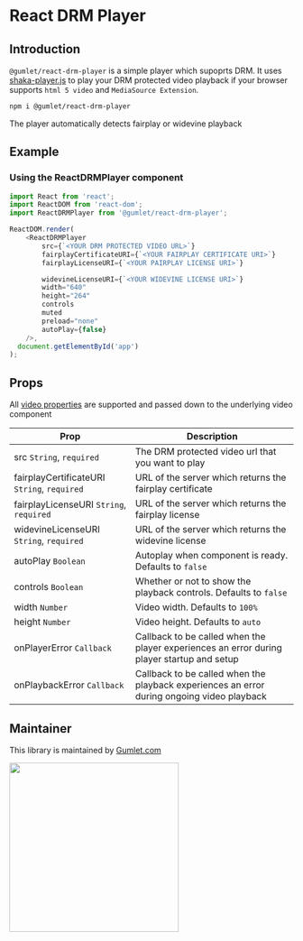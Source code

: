 # React DRM Player

## Introduction

`@gumlet/react-drm-player` is a simple player which supoprts DRM.
It uses [shaka-player.js](https://github.com/shaka-project/shaka-player) to play your DRM protected video playback if your browser supports `html 5 video` and `MediaSource Extension`.

```bash
npm i @gumlet/react-drm-player
```

The player automatically detects fairplay or widevine playback

## Example

### Using the ReactDRMPlayer component

```javascript
import React from 'react';
import ReactDOM from 'react-dom';
import ReactDRMPlayer from '@gumlet/react-drm-player';

ReactDOM.render(
    <ReactDRMPlayer 
        src={`<YOUR DRM PROTECTED VIDEO URL>`} 
        fairplayCertificateURI={`<YOUR FAIRPLAY CERTIFICATE URI>`}
        fairplayLicenseURI={`<YOUR PAIRPLAY LICENSE URI>`}

        widevineLicenseURI={`<YOUR WIDEVINE LICENSE URI>`}
        width="640" 
        height="264" 
        controls 
        muted
        preload="none"
        autoPlay={false}
    />,
  document.getElementById('app')
);
```

## Props

All [video properties](https://www.w3schools.com/tags/att_video_poster.asp) are supported and passed down to the underlying video component

| Prop                     | Description                                                                                                             |
| ------------------------ | ----------------------------------------------------------------------------------------------------------------------- |
| src `String`, `required` | The DRM protected video url that you want to play                                                                                       |
| fairplayCertificateURI `String`, `required` | URL of the server which returns the fairplay certificate                                                                                       |
| fairplayLicenseURI `String`, `required` | URL of the server which returns the fairplay license                                                                                       |
| widevineLicenseURI `String`, `required` | URL of the server which returns the widevine license                                                                                       |
| autoPlay `Boolean`       | Autoplay when component is ready. Defaults to `false`                                                                   |
| controls `Boolean`       | Whether or not to show the playback controls. Defaults to `false`                                                       |
| width `Number`           | Video width. Defaults to `100%`                                                                                         |
| height `Number`          | Video height. Defaults to `auto`                                                                                        |
| onPlayerError `Callback`          | Callback to be called when the player experiences an error during player startup and setup                                                                                       |
| onPlaybackError `Callback`          | Callback to be called when the playback experiences an error during ongoing video playback                                                                                        |

## Maintainer

This library is maintained by <a href="https://www.gumlet.com" target="_blank">Gumlet.com</a>

[<img src="https://assets.gumlet.com/public/img/logo.png" width="300px">](https://www.gumlet.com)

<!-- markdownlint-enable -->
<!-- prettier-ignore-end -->